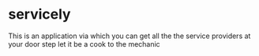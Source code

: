 # servicely
This is an application via which you can get all the the service providers at your door step let it be a cook to the mechanic 
